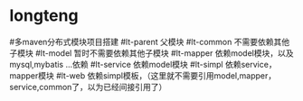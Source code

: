 # longteng
#多maven分布式模块项目搭建
#lt-parent   父模块
#lt-common   不需要依赖其他子模块
#lt-model    暂时不需要依赖其他子模块
#lt-mapper   依赖model模块，以及mysql,mybatis ...依赖
#lt-service  依赖model模块
#lt-simpl    依赖service，mapper模块
#lt-web     依赖simpl模板，（这里就不需要引用model,mapper，service,common了，以为已经间接引用了）

